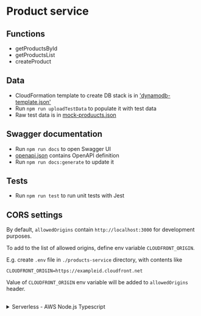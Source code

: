 # Product service

## Functions
- getProductsById
- getProductsList
- createProduct

## Data

- CloudFormation template to create DB stack is in ['dynamodb-template.json'](./dynamodb-template.json)
- Run `npm run uploadTestData` to populate it with test data
- Raw test data is in [mock-produucts.json](./src/libs/mock-products.json)

## Swagger documentation

- Run `npm run docs` to open Swagger UI
- [openapi.json](./openapi.json) contains OpenAPI definition
- Run `npm run docs:generate` to update it

## Tests

- Run `npm run test` to run unit tests with Jest

## CORS settings

By default, `allowedOrigins` contain `http://localhost:3000` for development purposes.

To add to the list of allowed origins, define env variable `CLOUDFRONT_ORIGIN`. 

E.g. create `.env` file in `./products-service` directory, with contents like
```
CLOUDFRONT_ORIGIN=https://exampleid.cloudfront.net
```

Value of `CLOUDFRONT_ORIGIN` env variable will be added to `allowedOrigins` header.

## 

<details>
    <summary>Serverless - AWS Node.js Typescript</summary>

    This project has been generated using the `aws-nodejs-typescript` template from the [Serverless framework](https://www.serverless.com/).

    For detailed instructions, please refer to the [documentation](https://www.serverless.com/framework/docs/providers/aws/).

    ## Installation/deployment instructions

    Depending on your preferred package manager, follow the instructions below to deploy your project.

    > **Requirements**: NodeJS `lts/fermium (v.14.15.0)`. If you're using [nvm](https://github.com/nvm-sh/nvm), run `nvm use` to ensure you're using the same Node version in local and in your lambda's runtime.

    ### Using NPM

    - Run `npm i` to install the project dependencies
    - Run `npx sls deploy` to deploy this stack to AWS

    ### Using Yarn

    - Run `yarn` to install the project dependencies
    - Run `yarn sls deploy` to deploy this stack to AWS

    ## Test your service

    This template contains a single lambda function triggered by an HTTP request made on the provisioned API Gateway REST API `/hello` route with `POST` method. The request body must be provided as `application/json`. The body structure is tested by API Gateway against `src/functions/hello/schema.ts` JSON-Schema definition: it must contain the `name` property.

    - requesting any other path than `/hello` with any other method than `POST` will result in API Gateway returning a `403` HTTP error code
    - sending a `POST` request to `/hello` with a payload **not** containing a string property named `name` will result in API Gateway returning a `400` HTTP error code
    - sending a `POST` request to `/hello` with a payload containing a string property named `name` will result in API Gateway returning a `200` HTTP status code with a message saluting the provided name and the detailed event processed by the lambda

    > :warning: As is, this template, once deployed, opens a **public** endpoint within your AWS account resources. Anybody with the URL can actively execute the API Gateway endpoint and the corresponding lambda. You should protect this endpoint with the authentication method of your choice.

    ### Locally

    In order to test the hello function locally, run the following command:

    - `npx sls invoke local -f hello --path src/functions/hello/mock.json` if you're using NPM
    - `yarn sls invoke local -f hello --path src/functions/hello/mock.json` if you're using Yarn

    Check the [sls invoke local command documentation](https://www.serverless.com/framework/docs/providers/aws/cli-reference/invoke-local/) for more information.

    ### Remotely

    Copy and replace your `url` - found in Serverless `deploy` command output - and `name` parameter in the following `curl` command in your terminal or in Postman to test your newly deployed application.

    ```
    curl --location --request POST 'https://myApiEndpoint/dev/hello' \
    --header 'Content-Type: application/json' \
    --data-raw '{
        "name": "Frederic"
    }'
    ```

    ## Template features

    ### Project structure

    The project code base is mainly located within the `src` folder. This folder is divided in:

    - `functions` - containing code base and configuration for your lambda functions
    - `libs` - containing shared code base between your lambdas

    ```
    .
    ├── src
    │   ├── functions               # Lambda configuration and source code folder
    │   │   ├── hello
    │   │   │   ├── handler.ts      # `Hello` lambda source code
    │   │   │   ├── index.ts        # `Hello` lambda Serverless configuration
    │   │   │   ├── mock.json       # `Hello` lambda input parameter, if any, for local invocation
    │   │   │   └── schema.ts       # `Hello` lambda input event JSON-Schema
    │   │   │
    │   │   └── index.ts            # Import/export of all lambda configurations
    │   │
    │   └── libs                    # Lambda shared code
    │       └── apiGateway.ts       # API Gateway specific helpers
    │       └── handlerResolver.ts  # Sharable library for resolving lambda handlers
    │       └── lambda.ts           # Lambda middleware
    │
    ├── package.json
    ├── serverless.ts               # Serverless service file
    ├── tsconfig.json               # Typescript compiler configuration
    ├── tsconfig.paths.json         # Typescript paths
    └── webpack.config.js           # Webpack configuration
    ```

    ### 3rd party libraries

    - [json-schema-to-ts](https://github.com/ThomasAribart/json-schema-to-ts) - uses JSON-Schema definitions used by API Gateway for HTTP request validation to statically generate TypeScript types in your lambda's handler code base
    - [middy](https://github.com/middyjs/middy) - middleware engine for Node.Js lambda. This template uses [http-json-body-parser](https://github.com/middyjs/middy/tree/master/packages/http-json-body-parser) to convert API Gateway `event.body` property, originally passed as a stringified JSON, to its corresponding parsed object
    - [@serverless/typescript](https://github.com/serverless/typescript) - provides up-to-date TypeScript definitions for your `serverless.ts` service file

    ### Advanced usage

    Any tsconfig.json can be used, but if you do, set the environment variable `TS_NODE_CONFIG` for building the application, eg `TS_NODE_CONFIG=./tsconfig.app.json npx serverless webpack`

</details>